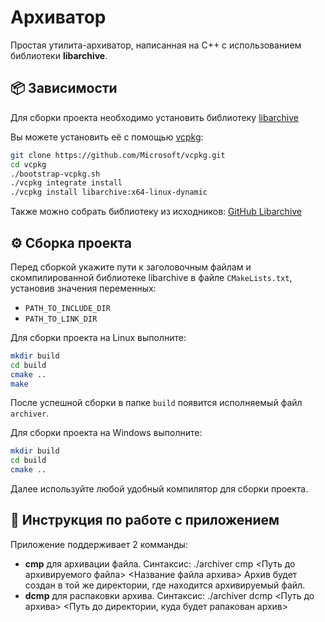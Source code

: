 # Архиватор

Простая утилита-архиватор, написанная на C++ с использованием библиотеки **libarchive**.

## 📦 Зависимости

Для сборки проекта необходимо установить библиотеку [libarchive](https://www.libarchive.org/)

Вы можете установить её с помощью [vcpkg](https://github.com/Microsoft/vcpkg):

```bash
git clone https://github.com/Microsoft/vcpkg.git
cd vcpkg
./bootstrap-vcpkg.sh
./vcpkg integrate install
./vcpkg install libarchive:x64-linux-dynamic
```

Также можно собрать библиотеку из исходников:
[GitHub Libarchive](https://github.com/libarchive/libarchive)

## ⚙️ Сборка проекта

Перед сборкой укажите пути к заголовочным файлам и скомпилированной библиотеке libarchive в файле `CMakeLists.txt`, установив значения переменных:

- `PATH_TO_INCLUDE_DIR`
- `PATH_TO_LINK_DIR`

Для сборки проекта на Linux выполните:

```bash
mkdir build
cd build
cmake ..
make
```
После успешной сборки в папке `build` появится исполняемый файл `archiver`.

Для сборки проекта на Windows выполните:

```bash
mkdir build
cd build
cmake ..
```
Далее используйте любой удобный компилятор для сборки проекта.

## 📘 Инструкция по работе с приложением

Приложение поддерживает 2 комманды:

- **cmp** для архивации файла. Синтаксис: ./archiver cmp <Путь до архивируемого файла> <Название файла архива>
Архив будет создан в той же директории, где находится архивируемый файл.
- **dcmp** для распаковки архива. Синтаксис: ./archiver dcmp <Путь до архива> <Путь до директории, куда будет рапакован архив>
